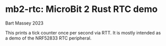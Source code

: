 # mb2-rtc: MicroBit 2 Rust RTC demo
Bart Massey 2023

This prints a tick counter once per second via RTT.  It is
mostly intended as a demo of the NRF52833 RTC peripheral.
